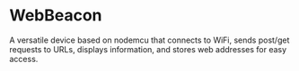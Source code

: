 # WebBeacon
A versatile device based on nodemcu that connects to WiFi, sends post/get requests to URLs, displays information, and stores web addresses for easy access.
